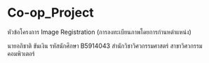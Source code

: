 # Co-op_Project

หัวข้อโครงการ Image Registration (การลงทะเบียนภาพโดยการกำนหตำแหน่ง)

นายอภิชาติ ขันเงิน รหัสนักศึกษา B5914043
สำนักวิชาวิศวกรรมศาสตร์ สาขาวิศวกรรมคอมพิวเตอร์
